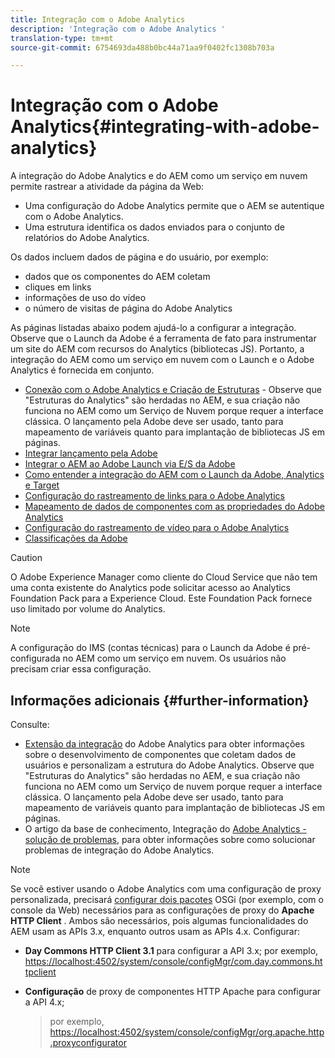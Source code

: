 ```yaml
---
title: Integração com o Adobe Analytics
description: 'Integração com o Adobe Analytics '
translation-type: tm+mt
source-git-commit: 6754693da488b0bc44a71aa9f0402fc1308b703a

---
```



# Integração com o Adobe Analytics{#integrating-with-adobe-analytics}

A integração do Adobe Analytics e do AEM como um serviço em nuvem permite rastrear a atividade da página da Web:

* Uma configuração do Adobe Analytics permite que o AEM se autentique com o Adobe Analytics.
* Uma estrutura identifica os dados enviados para o conjunto de relatórios do Adobe Analytics.

Os dados incluem dados de página e do usuário, por exemplo:

* dados que os componentes do AEM coletam
* cliques em links
* informações de uso do vídeo
* o número de visitas de página do Adobe Analytics

As páginas listadas abaixo podem ajudá-lo a configurar a integração. Observe que o Launch da Adobe é a ferramenta de fato para instrumentar um site do AEM com recursos do Analytics (bibliotecas JS). Portanto, a integração do AEM como um serviço em nuvem com o Launch e o Adobe Analytics é fornecida em conjunto.

* [Conexão com o Adobe Analytics e Criação de Estruturas](https://docs.adobe.com/content/help/en/experience-manager-65/administering/integration/adobeanalytics-connect.html) - Observe que &quot;Estruturas do Analytics&quot; são herdadas no AEM, e sua criação não funciona no AEM como um Serviço de Nuvem porque requer a interface clássica. O lançamento pela Adobe deve ser usado, tanto para mapeamento de variáveis quanto para implantação de bibliotecas JS em páginas.
* [Integrar lançamento pela Adobe](https://docs.adobe.com/content/help/en/experience-manager-learn/sites/integrations/adobe-launch-integration-tutorial-understand.html)
* [Integrar o AEM ao Adobe Launch via E/S da Adobe](https://helpx.adobe.com/experience-manager/using/aem_launch_adobeio_integration.html)
* [Como entender a integração do AEM com o Launch da Adobe, Analytics e Target](https://helpx.adobe.com/experience-manager/kt/integration/using/aem-launch-integration-tutorial-understand.html)
* [Configuração do rastreamento de links para o Adobe Analytics](https://docs.adobe.com/content/help/en/experience-manager-65/administering/integration/adobeanalytics-link.html)
* [Mapeamento de dados de componentes com as propriedades do Adobe Analytics](https://docs.adobe.com/content/help/en/experience-manager-65/administering/integration/adobeanalytics-mapping.html)
* [Configuração do rastreamento de vídeo para o Adobe Analytics](https://docs.adobe.com/content/help/en/experience-manager-65/administering/integration/adobeanalytics-video.html)
* [Classificações da Adobe](https://docs.adobe.com/content/help/en/experience-manager-65/administering/integration/adobeanalytics-classifications.html)

>[!CAUTION]
>
>O Adobe Experience Manager como cliente do Cloud Service que não tem uma conta existente do Analytics pode solicitar acesso ao Analytics Foundation Pack para a Experience Cloud.  Este Foundation Pack fornece uso limitado por volume do Analytics.

>[!NOTE]
>
>A configuração do IMS (contas técnicas) para o Launch da Adobe é pré-configurada no AEM como um serviço em nuvem. Os usuários não precisam criar essa configuração.

## Informações adicionais {#further-information}

Consulte:

* [Extensão da integração](https://docs.adobe.com/content/help/en/experience-manager-65/developing/extending-aem/extending-analytics/extending-analytics.html) do Adobe Analytics para obter informações sobre o desenvolvimento de componentes que coletam dados de usuários e personalizam a estrutura do Adobe Analytics. Observe que &quot;Estruturas do Analytics&quot; são herdadas no AEM, e sua criação não funciona no AEM como um Serviço de nuvem porque requer a interface clássica. O lançamento pela Adobe deve ser usado, tanto para mapeamento de variáveis quanto para implantação de bibliotecas JS em páginas.
* O artigo da base de conhecimento, Integração do [Adobe Analytics - solução de problemas](https://helpx.adobe.com/experience-manager/kb/sitecatalystintegrationtroubleshooting.html), para obter informações sobre como solucionar problemas de integração do Adobe Analytics.

>[!NOTE]
>
>Se você estiver usando o Adobe Analytics com uma configuração de proxy personalizada, precisará [configurar dois pacotes](https://docs.adobe.com/content/help/en/experience-manager-65/deploying/configuring/configuring-osgi.html) OSGi (por exemplo, com o console da Web) necessários para as configurações de proxy do **Apache HTTP Client** . Ambos são necessários, pois algumas funcionalidades do AEM usam as APIs 3.x, enquanto outros usam as APIs 4.x. Configurar:
>
>* **Day Commons HTTP Client 3.1** para configurar a API 3.x;
   >  por exemplo, [https://localhost:4502/system/console/configMgr/com.day.commons.httpclient](https://localhost:4502/system/console/configMgr/com.day.commons.httpclient)
   >
   >
* **Configuração** de proxy de componentes HTTP Apache para configurar a API 4.x;
   >  por exemplo, [https://localhost:4502/system/console/configMgr/org.apache.http.proxyconfigurator](https://localhost:4502/system/console/configMgr/org.apache.http.proxyconfigurator)
>


